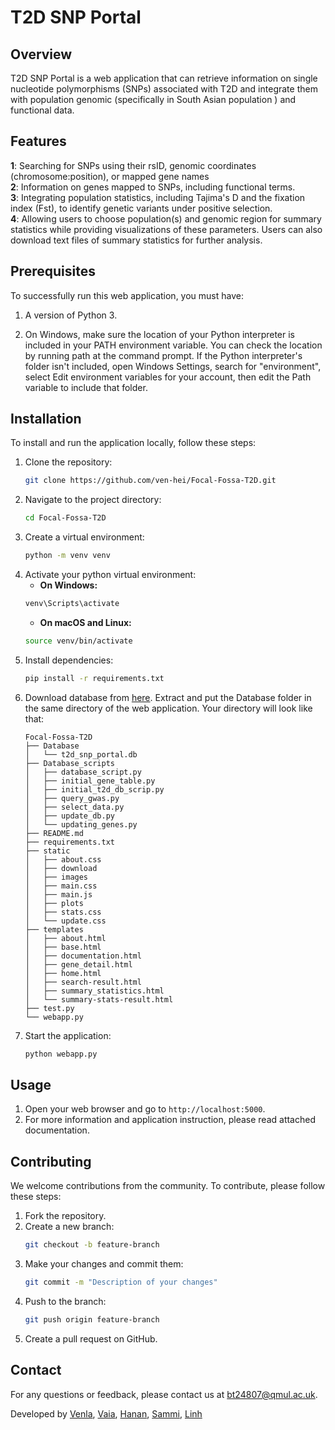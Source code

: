 # T2D SNP Portal

## Overview
T2D SNP Portal is  a web application that can retrieve information on single
nucleotide polymorphisms (SNPs) associated with T2D and integrate them with population
genomic (specifically in South Asian population ) and functional data. 

## Features
**1**: Searching for SNPs using their rsID, genomic coordinates (chromosome:position), or mapped gene names<br>
**2**: Information on genes mapped to SNPs, including functional terms.<br>
**3**: Integrating population statistics, including Tajima's D and the fixation index (Fst), to identify genetic variants under positive selection.<br>
**4**: Allowing users to choose population(s) and genomic region for summary statistics while providing visualizations of these parameters. Users can also download text files of summary statistics for further analysis.


## Prerequisites
To successfully run this web application, you must have:

1. A version of Python 3.

2. On Windows, make sure the location of your Python interpreter is included in your PATH environment variable. You can check the location by running path at the command prompt. If the Python interpreter's folder isn't included, open Windows Settings, search for "environment", select Edit environment variables for your account, then edit the Path variable to include that folder.

## Installation
To install and run the application locally, follow these steps:

1. Clone the repository:
    ```bash
    git clone https://github.com/ven-hei/Focal-Fossa-T2D.git
    ```
2. Navigate to the project directory:
    ```bash
    cd Focal-Fossa-T2D
    ```
3. Create a virtual environment:
    ```bash
    python -m venv venv
    ```
4. Activate your python virtual environment:
    - **On Windows:**
    ```bash
    venv\Scripts\activate
    ```
    - **On macOS and Linux:**
    ```bash
    source venv/bin/activate
    ```
5. Install dependencies:
    ```bash
    pip install -r requirements.txt
    ```
6. Download database from [here](https://drive.google.com/). Extract and put the Database folder in the same directory of the web application. Your directory will look like that:
    ```
    Focal-Fossa-T2D
    ├── Database
    │   └── t2d_snp_portal.db
    ├── Database_scripts
    │   ├── database_script.py
    │   ├── initial_gene_table.py
    │   ├── initial_t2d_db_scrip.py
    │   ├── query_gwas.py
    │   ├── select_data.py
    │   ├── update_db.py
    │   └── updating_genes.py
    ├── README.md
    ├── requirements.txt
    ├── static
    │   ├── about.css
    │   ├── download
    │   ├── images
    │   ├── main.css
    │   ├── main.js
    │   ├── plots
    │   ├── stats.css
    │   └── update.css
    ├── templates
    │   ├── about.html
    │   ├── base.html
    │   ├── documentation.html
    │   ├── gene_detail.html
    │   ├── home.html
    │   ├── search-result.html
    │   ├── summary_statistics.html
    │   └── summary-stats-result.html
    ├── test.py
    └── webapp.py
    ```
7. Start the application:
    ```bash
    python webapp.py
    ```

## Usage
1. Open your web browser and go to `http://localhost:5000`.
2. For more information and application instruction, please read attached documentation.

## Contributing
We welcome contributions from the community. To contribute, please follow these steps:

1. Fork the repository.
2. Create a new branch:
    ```bash
    git checkout -b feature-branch
    ```
3. Make your changes and commit them:
    ```bash
    git commit -m "Description of your changes"
    ```
4. Push to the branch:
    ```bash
    git push origin feature-branch
    ```
5. Create a pull request on GitHub.


## Contact
For any questions or feedback, please contact us at [bt24807@qmul.ac.uk](mailto:bt24807@qmul.ac.uk).

Developed by [Venla](http://github.com/ven-hei), [Vaia](http://github.com/vlvchu), [Hanan](http://github.com/Hahahma), [Sammi](http://github.com/Zhou-S0), [Linh](http://github.com/ngduylinh911)